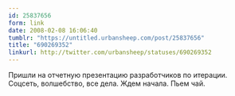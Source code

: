 ```yaml
---
id: 25837656
form: link
date: 2008-02-08 16:06:40
tumblr: "https://untitled.urbansheep.com/post/25837656"
title: "690269352"
linkurl: http://twitter.com/urbansheep/statuses/690269352
---
```

<p>Пришли на отчетную презентацию разработчиков по итерации. Соцсеть, волшебство, все дела. Ждем начала. Пьем чай.</p>
